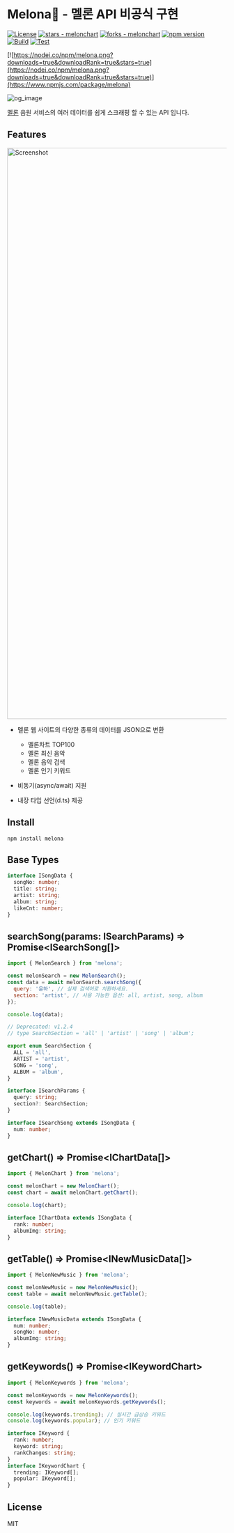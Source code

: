 # Melona🍈 - 멜론 API 비공식 구현

[![License](https://img.shields.io/badge/License-MIT-blue)](#license)
[![stars - melonchart](https://img.shields.io/github/stars/vientorepublic/melonchart?style=social)](https://github.com/vientorepublic/melonchart)
[![forks - melonchart](https://img.shields.io/github/forks/vientorepublic/melonchart?style=social)](https://github.com/vientorepublic/melonchart)
[![npm version](https://badge.fury.io/js/melona.svg)](https://badge.fury.io/js/melona)
[![Build](https://github.com/vientorepublic/melona/actions/workflows/build.yml/badge.svg)](https://github.com/vientorepublic/melona/actions/workflows/build.yml)
[![Test](https://github.com/vientorepublic/melona/actions/workflows/test.yml/badge.svg)](https://github.com/vientorepublic/melona/actions/workflows/test.yml)

[![https://nodei.co/npm/melona.png?downloads=true&downloadRank=true&stars=true](https://nodei.co/npm/melona.png?downloads=true&downloadRank=true&stars=true)](https://www.npmjs.com/package/melona)

![og_image](https://github.com/user-attachments/assets/fcf7f8af-3492-4b91-8ac6-9538094a65a5)

[멜론](https://www.melon.com) 음원 서비스의 여러 데이터를 쉽게 스크래핑 할 수 있는 API 입니다.

## Features

<img width="1312" alt="Screenshot" src="https://github.com/user-attachments/assets/79ac4846-2364-4314-806c-63a3c3c8c043" />

- 멜론 웹 사이트의 다양한 종류의 데이터를 JSON으로 변환

  - 멜론차트 TOP100
  - 멜론 최신 음악
  - 멜론 음악 검색
  - 멜론 인기 키워드

- 비동기(async/await) 지원

- 내장 타입 선언(d.ts) 제공

## Install

```
npm install melona
```

## Base Types

```typescript
interface ISongData {
  songNo: number;
  title: string;
  artist: string;
  album: string;
  likeCnt: number;
}
```

## searchSong(params: ISearchParams) => Promise<ISearchSong[]>

```javascript
import { MelonSearch } from 'melona';

const melonSearch = new MelonSearch();
const data = await melonSearch.searchSong({
  query: '윤하', // 실제 검색어로 치환하세요.
  section: 'artist', // 사용 가능한 옵션: all, artist, song, album
});

console.log(data);
```

```typescript
// Deprecated: v1.2.4
// type SearchSection = 'all' | 'artist' | 'song' | 'album';

export enum SearchSection {
  ALL = 'all',
  ARTIST = 'artist',
  SONG = 'song',
  ALBUM = 'album',
}

interface ISearchParams {
  query: string;
  section?: SearchSection;
}
```

```typescript
interface ISearchSong extends ISongData {
  num: number;
}
```

## getChart() => Promise<IChartData[]>

```javascript
import { MelonChart } from 'melona';

const melonChart = new MelonChart();
const chart = await melonChart.getChart();

console.log(chart);
```

```typescript
interface IChartData extends ISongData {
  rank: number;
  albumImg: string;
}
```

## getTable() => Promise<INewMusicData[]>

```javascript
import { MelonNewMusic } from 'melona';

const melonNewMusic = new MelonNewMusic();
const table = await melonNewMusic.getTable();

console.log(table);
```

```typescript
interface INewMusicData extends ISongData {
  num: number;
  songNo: number;
  albumImg: string;
}
```

## getKeywords() => Promise\<IKeywordChart>

```javascript
import { MelonKeywords } from 'melona';

const melonKeywords = new MelonKeywords();
const keywords = await melonKeywords.getKeywords();

console.log(keywords.trending); // 실시간 급상승 키워드
console.log(keywords.popular); // 인기 키워드
```

```typescript
interface IKeyword {
  rank: number;
  keyword: string;
  rankChanges: string;
}
interface IKeywordChart {
  trending: IKeyword[];
  popular: IKeyword[];
}
```

## License

MIT
